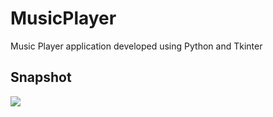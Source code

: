 # MusicPlayer
Music Player application developed using Python and Tkinter

<h2>Snapshot</h2>
<img src="https://user-images.githubusercontent.com/71918974/143538917-62e6ca5b-1c6b-4a3b-9956-6551ef3fab56.png"></img>

